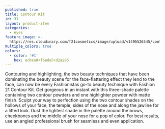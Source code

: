 ```yaml
---
published: true
title: Contour Kit
id: 31
layout: product-item
categories:
  - eyes
feature_image: >-
  https://res.cloudinary.com/f21cosmetics/image/upload/v1495526545/contour-kit.jpg
multiple_colors: true
colors:
  - color: '#1'
    hex: ecbea8+f6ede5+d2a285
---
```

Contouring and highlighting, the two beauty techniques that have been dominating the beauty scene for the face-flattering effect they lend to the face, can now be every Fashionistas go-to beauty technique with Fashion 21 Contour Kit. Get gorgeous in an instant with this three-shade palette containing two contour powders and one highlighter powder with matte finish. Sculpt your way to perfection using the two contour shades on the hollows of your face, the temple, sides of the nose and along the jawline for a lifted look.   Dust the lightest shade in the palette around the brows, cheekbones and the middle of your nose for a pop of color. For best results, use an angled professional brush for seamless and even application.